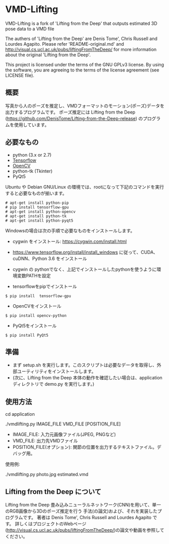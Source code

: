 # VMD-Lifting
VMD-Lifting is a fork of 'Lifting from the Deep' that outputs estimated 3D pose data to a VMD file

The authers of 'Lifting from the Deep' are Denis Tome', Chris Russell and Lourdes Agapito.
Please refer 'README-original.md' and http://visual.cs.ucl.ac.uk/pubs/liftingFromTheDeep/
for more information about the original 'Lifting from the Deep'.

This project is licensed under the terms of the GNU GPLv3 license. By using the software, you are agreeing to the terms of the license agreement (see LICENSE file).

## 概要

写真から人のポーズを推定し、VMDフォーマットのモーション(ポーズ)データを出力するプログラムです。
ポーズ推定には Lifting from the Deep (https://github.com/DenisTome/Lifting-from-the-Deep-release)
のプログラムを使用しています。

## 必要なもの
- python (3.x or 2.7)
- [Tensorflow](https://www.tensorflow.org/)
- [OpenCV](http://opencv.org/)
- python-tk (Tkinter)
- PyQt5

Ubuntu や Debian GNU/Linux の環境では、rootになって下記のコマンドを実行すると必要なものが揃います。

```
# apt-get install python-pip
# pip install tensorflow-gpu
# apt-get install python-opencv
# apt-get install python-tk
# apt-get install python-pyqt5
```

Windowsの場合は次の手順で必要なものをインストールします。

- cygwin をインストール: https://cygwin.com/install.html

- https://www.tensorflow.org/install/install_windows に従って、CUDA、cuDNN、Python 3.6 をインストール

- cygwin の pythonでなく、上記でインストールしたpythonを使うように環境変数PATHを設定

- tensorflowをpipでインストール

`$ pip install  tensorflow-gpu`

- OpenCVをインストール

`$ pip install opencv-python`

- PyQt5をインストール

`$ pip install PyQt5`

## 準備
- まず setup.sh を実行します。このスクリプトは必要なデータを取得し、外部ユーティリティをインストールします。
- (次に、Lifting from the Deep 本体の動作を確認したい場合は、application ディレクトリで demo.py を実行します。)

## 使用方法

cd application

./vmdlifting.py IMAGE_FILE VMD_FILE [POSITION_FILE]

- IMAGE_FILE: 入力元画像ファイル(JPEG, PNGなど)
- VMD_FILE: 出力先VMDファイル
- POSITION_FILE(オプション): 関節の位置を出力するテキストファイル。デバッグ用。

使用例:

./vmdlifting.py photo.jpg estimated.vmd

## Lifting from the Deep について

Lifting from the Deep 畳み込みニューラルネットワーク(CNN)を用いて、単一のRGB画像から3Dのポーズ推定を行う
手法(の論文)および、それを実装したプログラムです。
著者は Denis Tome', Chris Russell and Lourdes Agapito です。
詳しくはプロジェクトのWebページ(http://visual.cs.ucl.ac.uk/pubs/liftingFromTheDeep/)の論文や動画を参照してください。

